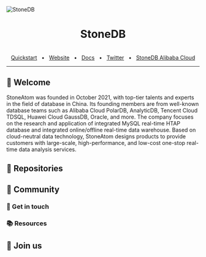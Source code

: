 ![StoneDB](https://repository-images.githubusercontent.com/501460708/a20691ec-29b2-4d55-ac06-65c97642f6a3)

<div align="center">
  <h1>StoneDB</h1>

  <br />
  <a href="https://stonedb.io/docs/quick-deployment">Quickstart</a>
  <span>&nbsp;&nbsp;•&nbsp;&nbsp;</span>
  <a href="https://stonedb.io/">Website</a>
  <span>&nbsp;&nbsp;•&nbsp;&nbsp;</span>
  <a href="https://stonedb.io/docs/about-stonedb/intro">Docs</a>
  <span>&nbsp;&nbsp;•&nbsp;&nbsp;</span>
  <a href="https://twitter.com/StoneDataBase">Twitter</a>
  <span>&nbsp;&nbsp;•&nbsp;&nbsp;</span>
  <a href="https://market.aliyun.com/products/56024006/cmgj00059839.html?#sku=yuncode5383900001">StoneDB Alibaba Cloud</a>
  <br />
  <hr />
</div>

## 👋 Welcome

StoneAtom was founded in October 2021, with top-tier talents and experts in the field of database in China. Its founding members are from well-known database teams such as Alibaba Cloud PolarDB, AnalyticDB, Tencent Cloud TDSQL, Huawei Cloud GaussDB, Oracle, and more. The company focuses on the research and application of integrated MySQL real-time HTAP database and integrated online/offline real-time data warehouse. Based on cloud-neutral data technology, StoneAtom designs products to provide customers with large-scale, high-performance, and low-cost one-stop real-time data analysis services.

## 🎁 Repositories


## 💚 Community


### 💌 Get in touch


### 📚 Resources


## 🤝 Join us

